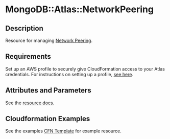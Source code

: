 # MongoDB::Atlas::NetworkPeering

## Description
Resource for managing [Network Peering](https://www.mongodb.com/docs/api/doc/atlas-admin-api-v2/group/endpoint-network-peering).

## Requirements

Set up an AWS profile to securely give CloudFormation access to your Atlas credentials.
For instructions on setting up a profile, [see here](/README.md#mongodb-atlas-api-keys-credential-management).

## Attributes and Parameters

See the [resource docs](docs/README.md).

## Cloudformation Examples

See the examples [CFN Template](/examples/network-peering/peering.json) for example resource.